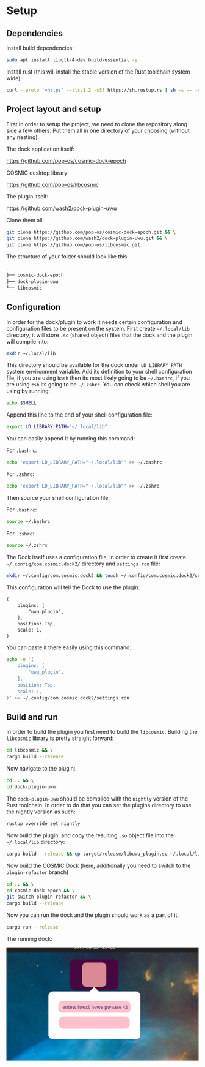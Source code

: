 # Setup

## Dependencies

Install build dependencies:

```bash
sudo apt install libgtk-4-dev build-essential -y
```

Install rust (this will install the stable version of the Rust toolchain system wide):

```bash
curl --proto '=https' --tlsv1.2 -sSf https://sh.rustup.rs | sh -s -- -y
```

## Project layout and setup

First in order to setup the project, we need to clone the repository along side a few others.
Put them all in one directory of your choosing (without any nesting).

The dock application itself:

<https://github.com/pop-os/cosmic-dock-epoch>

COSMIC desktop library:

<https://github.com/pop-os/libcosmic>

The plugin itself:

<https://github.com/wash2/dock-plugin-uwu>

Clone them all:

```bash
git clone https://github.com/pop-os/cosmic-dock-epoch.git && \
git clone https://github.com/wash2/dock-plugin-uwu.git && \
git clone https://github.com/pop-os/libcosmic.git
```

The structure of your folder should look like this:

```bash
.
├── cosmic-dock-epoch
├── dock-plugin-uwu
└── libcosmic
```

## Configuration

In order for the dock/plugin to work it needs certain configuration and configuration files to be
present on the system. First create `~/.local/lib` directory, it will store `.so` (shared object)
files that the dock and the plugin will compile into:

```bash
mkdir ~/.local/lib
```

This directory should be available for the dock under `LD_LIBRARY_PATH` system environment variable.
Add its definition to your shell configuration file, if you are using `bash` then its most likely
going to be `~/.bashrc`, if you are using `zsh` its going to be `~/.zshrc`. You can check which
shell you are using by running:

```bash
echo $SHELL
```

Append this line to the end of your shell configuration file:

```bash
export LD_LIBRARY_PATH="~/.local/lib"
```

You can easily append it by running this command:

For `.bashrc`:

```bash
echo 'export LD_LIBRARY_PATH="~/.local/lib"' >> ~/.bashrc
```

For `.zshrc`:

```zsh
echo 'export LD_LIBRARY_PATH="~/.local/lib"' >> ~/.zshrc
```

Then source your shell configuration file:

For `.bashrc`:

```bash
source ~/.bashrc
```

For `.zshrc`:

```zsh
source ~/.zshrc
```

The Dock itself uses a configuration file, in order to create it first create `~/.config/com.cosmic.dock2/`
directory and `settings.ron` file:

```bash
mkdir ~/.config/com.cosmic.dock2 && touch ~/.config/com.cosmic.dock2/settings.ron
```

This configuration will tell the Dock to use the plugin:

```text
(
    plugins: [
        "uwu_plugin",
    ],
    position: Top,
    scale: 1,
)
```

You can paste it there easily using this command:

```bash
echo -e '(
    plugins: [
        "uwu_plugin",
    ],
    position: Top,
    scale: 1,
)' >> ~/.config/com.cosmic.dock2/settings.ron
```

## Build and run

In order to build the plugin you first need to build the `libcosmic`.
Building the `libcosmic` library is pretty straight forward:

```bash
cd libcosmic && \
cargo build --release
```

Now navigate to the plugin:

```bash
cd .. && \
cd dock-plugin-uwu
```

The `dock-plugin-uwu` should be compiled with the `nightly` version of the Rust toolchain.
In order to do that you can set the plugins directory to use the nightly version as such:

```bash
rustup override set nightly
```

Now build the plugin, and copy the resulting `.so` object file into the `~/.local/lib` directory:

```bash
cargo build --release && cp target/release/libuwu_plugin.so ~/.local/lib/
```

Now build the COSMIC Dock (here, additionally you need to switch to the `plugin-refactor` branch)

```bash
cd .. && \
cd cosmic-dock-epoch && \
git switch plugin-refactor && \
cargo build --release
```

Now you can run the dock and the plugin should work as a part of it:

```bash
cargo run --release
```

The running dock:

![Running Dock with the plugin](./img/plugin_working.png)
